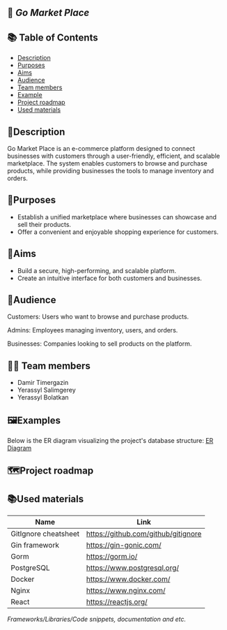 ## 🚀 *Go Market Place*

## 📚 Table of Contents
- [Description](#description)
- [Purposes](#purposes)
- [Aims](#aims)
- [Audience](#audience)
- [Team members](#team-members)
- [Example](#example)
- [Project roadmap](#project-roadmap)
- [Used materials](#used-materials)


## 📄Description
Go Market Place is an e-commerce platform designed to connect businesses with customers through a user-friendly, 
efficient, and scalable marketplace. 
The system enables customers to browse and purchase products, while providing businesses the tools to manage inventory and orders.
## 🎯Purposes
- Establish a unified marketplace where businesses can showcase and sell their products. 
- Offer a convenient and enjoyable shopping experience for customers.

## 🥅Aims
- Build a secure, high-performing, and scalable platform.
- Create an intuitive interface for both customers and businesses.

##  👥Audience

Customers: Users who want to browse and purchase products.

Admins: Employees managing inventory, users, and orders.

Businesses: Companies looking to sell products on the platform.
## 👨‍💻 Team members
- Damir Timergazin
- Yerassyl Salimgerey
- Yerassyl Bolatkan

##  🖼️Examples
Below is the ER diagram visualizing the project's database structure:
[ER Diagram](https://imgur.com/a/2D7c1Mn)
## 🗺️Project roadmap

## 📚Used materials

| Name                 | Link                                  |
|----------------------|---------------------------------------|
| GitIgnore cheatsheet | <https://github.com/github/gitignore> |
| Gin framework        | https://gin-gonic.com/                |
| Gorm                 | https://gorm.io/                      |
| PostgreSQL           | https://www.postgresql.org/           |
| Docker               | https://www.docker.com/               |
| Nginx                | https://www.nginx.com/                |
| React                | https://reactjs.org/                  |


*Frameworks/Libraries/Code snippets, documentation and etc.*
